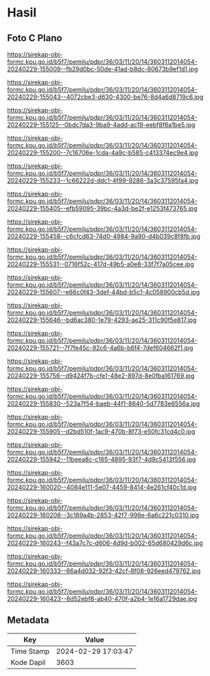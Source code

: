 # Hasil

## Foto C Plano

https://sirekap-obj-formc.kpu.go.id/b5f7/pemilu/pdpr/36/03/11/20/14/3603112014054-20240229-155009--fb29d0bc-50de-41ad-b8dc-80673b9ef1d1.jpg

https://sirekap-obj-formc.kpu.go.id/b5f7/pemilu/pdpr/36/03/11/20/14/3603112014054-20240229-155043--4072cbe3-d630-4300-be76-8d4a6d8719c6.jpg

https://sirekap-obj-formc.kpu.go.id/b5f7/pemilu/pdpr/36/03/11/20/14/3603112014054-20240229-155125--0bdc7da3-9ba9-4add-ac19-eebf8f6a1be5.jpg

https://sirekap-obj-formc.kpu.go.id/b5f7/pemilu/pdpr/36/03/11/20/14/3603112014054-20240229-155200--7c16706e-1cda-4a9c-b585-c413374ec9e4.jpg

https://sirekap-obj-formc.kpu.go.id/b5f7/pemilu/pdpr/36/03/11/20/14/3603112014054-20240229-155233--1c66222d-ddc1-4f99-9286-3a3c37595fa4.jpg

https://sirekap-obj-formc.kpu.go.id/b5f7/pemilu/pdpr/36/03/11/20/14/3603112014054-20240229-155405--efb59095-39bc-4a3d-be2f-e1253f473765.jpg

https://sirekap-obj-formc.kpu.go.id/b5f7/pemilu/pdpr/36/03/11/20/14/3603112014054-20240229-155458--c6cfcd63-74d0-4984-9a90-d4b039c8f8fb.jpg

https://sirekap-obj-formc.kpu.go.id/b5f7/pemilu/pdpr/36/03/11/20/14/3603112014054-20240229-155531--0716f52c-417d-49b5-a0e8-33f7f7a05cee.jpg

https://sirekap-obj-formc.kpu.go.id/b5f7/pemilu/pdpr/36/03/11/20/14/3603112014054-20240229-155607--e66c0f43-3def-44bd-b5c1-4c058900cb5d.jpg

https://sirekap-obj-formc.kpu.go.id/b5f7/pemilu/pdpr/36/03/11/20/14/3603112014054-20240229-155646--bd6ac380-1e79-4293-ae25-311c90f5e817.jpg

https://sirekap-obj-formc.kpu.go.id/b5f7/pemilu/pdpr/36/03/11/20/14/3603112014054-20240229-155721--7f7fe45c-92c6-4a6b-b6f4-7def604662f1.jpg

https://sirekap-obj-formc.kpu.go.id/b5f7/pemilu/pdpr/36/03/11/20/14/3603112014054-20240229-155756--d9424f7b-cfe1-48e2-897d-8e0fba161769.jpg

https://sirekap-obj-formc.kpu.go.id/b5f7/pemilu/pdpr/36/03/11/20/14/3603112014054-20240229-155830--523a7f54-baeb-44f1-8640-5d7783e6556a.jpg

https://sirekap-obj-formc.kpu.go.id/b5f7/pemilu/pdpr/36/03/11/20/14/3603112014054-20240229-155905--d2bd510f-1ac9-470b-8f73-e50fc31cd4c0.jpg

https://sirekap-obj-formc.kpu.go.id/b5f7/pemilu/pdpr/36/03/11/20/14/3603112014054-20240229-155942--11beea8c-c165-4895-93f7-4d9c5413f556.jpg

https://sirekap-obj-formc.kpu.go.id/b5f7/pemilu/pdpr/36/03/11/20/14/3603112014054-20240229-160020--4084e111-5e07-4459-8414-4e261cf40c1d.jpg

https://sirekap-obj-formc.kpu.go.id/b5f7/pemilu/pdpr/36/03/11/20/14/3603112014054-20240229-160208--3c189a4b-2853-42f7-998e-6a6c221c0310.jpg

https://sirekap-obj-formc.kpu.go.id/b5f7/pemilu/pdpr/36/03/11/20/14/3603112014054-20240229-160243--f43a7c7c-d606-4d9d-b002-65d680429d6c.jpg

https://sirekap-obj-formc.kpu.go.id/b5f7/pemilu/pdpr/36/03/11/20/14/3603112014054-20240229-160333--66a4d032-92f3-42cf-8f08-926eed479762.jpg

https://sirekap-obj-formc.kpu.go.id/b5f7/pemilu/pdpr/36/03/11/20/14/3603112014054-20240229-160423--8d52ebf8-ab40-470f-a2b4-1e16a1729dae.jpg


## Metadata

| Key        | Value               |
| ---------- | ------------------- |
| Time Stamp | 2024-02-29 17:03:47 |
| Kode Dapil | 3603                |



